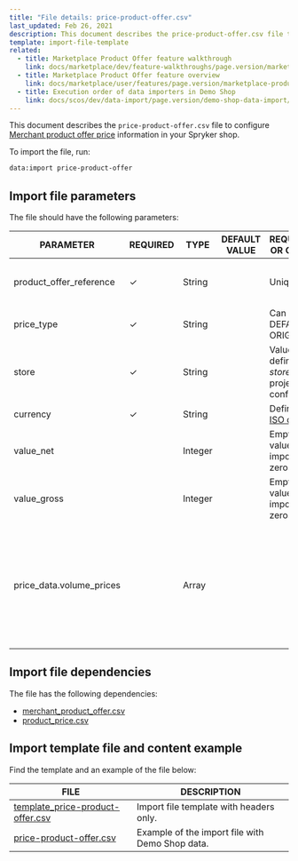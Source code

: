 ```yaml
---
title: "File details: price-product-offer.csv"
last_updated: Feb 26, 2021
description: This document describes the price-product-offer.csv file to configure merchant product offer price information in your Spryker shop.
template: import-file-template
related:
  - title: Marketplace Product Offer feature walkthrough
    link: docs/marketplace/dev/feature-walkthroughs/page.version/marketplace-product-offer-feature-walkthrough/marketplace-product-offer-feature-walkthrough.html
  - title: Marketplace Product Offer feature overview
    link: docs/marketplace/user/features/page.version/marketplace-product-offer-feature-overview.html
  - title: Execution order of data importers in Demo Shop
    link: docs/scos/dev/data-import/page.version/demo-shop-data-import/execution-order-of-data-importers-in-demo-shop.html
---
```


This document describes the `price-product-offer.csv` file to configure [Merchant product offer price](/docs/marketplace/user/features/{{site.version}}/marketplace-product-offer-feature-overview.html) information in your Spryker shop.

To import the file, run:

```bash
data:import price-product-offer
```

## Import file parameters

The file should have the following parameters:

| PARAMETER | REQUIRED | TYPE | DEFAULT VALUE | REQUIREMENTS OR COMMENTS | DESCRIPTION |
| ----------- | ---------- | ------- | ------------- | ----------------- | ------------- |
| product_offer_reference  | &check;             | String   |                   | Unique                                                       | Identifier of the [merchant product offer](/docs/marketplace/user/features/{{site.version}}/marketplace-product-offer-feature-overview.html) in the system. |
| price_type               | &check;             | String   |                   | Can be DEFAULT or ORIGINAL                                   | Price type.                                                  |
| store                    | &check;             | String   |                   | Value previously defined in the *stores.php* project configuration. | Store the price is defined for.                              |
| currency                 | &check;             | String   |                   | Defined in the [ISO code](https://en.wikipedia.org/wiki/ISO_4217). | Currency of the price.                                       |
| value_net                |               | Integer  |                   | Empty price values are imported as zeros.                    | Net price in cents.                                          |
| value_gross              |               | Integer  |                   | Empty price values are imported as zeros.                    | Gross price in cents.                                        |
| price_data.volume_prices |               | Array    |                   |                                                              | Price data which can be used to define alternative prices, that is, volume prices, overwriting the given net or gross price values. |

## Import file dependencies

The file has the following dependencies:

- [merchant_product_offer.csv](/docs/marketplace/dev/data-import/{{site.version}}/file-details-merchant-product-offer.csv.html)
- [product_price.csv](/docs/pbc/all/price-management/{{site.version}}/base-shop/import-and-export-data/file-details-product-price.csv.html)

## Import template file and content example

Find the template and an example of the file below:

| FILE |DESCRIPTION |
| ------------------------- | ----------------------- |
| [template_price-product-offer.csv](https://spryker.s3.eu-central-1.amazonaws.com/docs/Developer+Guide/Back-End/Data+Manipulation/Data+Ingestion/Data+Import/Data+Import+Categories/Marketplace+setup/template_price_product_offer.csv) | Import file template with headers only.         |
| [price-product-offer.csv](https://spryker.s3.eu-central-1.amazonaws.com/docs/Developer+Guide/Back-End/Data+Manipulation/Data+Ingestion/Data+Import/Data+Import+Categories/Marketplace+setup/price_product_offer.csv) | Example of the import file with Demo Shop data. |
